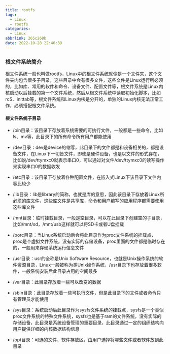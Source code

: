 ```yaml
---
title: rootfs
tags:
  - Linux
  - rootfs
categories:
  - Linux
abbrlink: 265c268b
date: 2022-10-28 22:46:39
---
```


### 根文件系统简介
根文件系统一般也叫做rootfs，Linux中的根文件系统就像是一个文件夹，这个文件夹内包含很多子目录，这些目录中会有很多文件，这些文件是Linux运行所必须的，比如库、常用的软件和命令、设备文件、配置文件等，根文件系统是Linux内核启动以后挂载的第一个文件系统，然后从根文件系统中读取初始化脚本，比如rcS、inittab等，根文件系统和Linux内核是分开的，单独的Linux内核无法正常工作，必须搭配根文件系统。
<!-- more -->

#### 根文件系统子目录
+ /bin目录：该目录下存放着系统需要的可执行文件，一般都是一些命令，比如ls、mv等，此目录下的所有命令所有用户都能使用

+ /dev目录：dev是device的缩写，此目录下的文件都是和设备相关的，都是设备文件，在Linux下一切皆文件，即使是硬件设备，也是以文件的形式存在，比如说/dev/ttymxc0就表示串口0，可以通过对文件/dev/ttymxc0的读写操作来实现串口0的数据收发

+ /etc目录：该目录下存放着各种配置文件，在嵌入式Linux下该目录下文件内容比较少

+ /lib目录：lib是library的简称，也就是库的意思，因此该目录下存放着Linux所必须的库文件，这些库文件是共享库，命令和用户编写的应用程序都需要使用这些库文件

+ /mnt目录：临时挂载目录，一般是空目录，可以在此目录下创建空的子目录，比如/mnt/sd，/mnt/usb这样就可以将SD卡或者U盘挂载

+ /porc目录：当Linux系统启动后会将此目录作为proc文件系统的挂载点，proc是个虚拟文件系统，没有实际的存储设备，proc里面的文件都是临时存在的，一般用来存储系统运行信息文件

+ /usr目录：usr的全称是Unix Software Resource，也就是Unix操作系统的软件资源目录，Linux一般被称为类Unix操作系统，/usr目录下也存放着很多软件，一般系统安装后此目录占用的空间最多

+ /var目录：此目录存放着一些可以改变的数据

+ /sbin目录：此目录存放着一些可执行文件，但是此目录下的文件或者命令只有管理员才能使用

+ /sys目录：系统启动后此目录作为sysfs文件系统的挂载点，sysfs是一个类似proc文件系统的特殊文件系统，sysfs也是基于ram的文件系统，没有实际的存储设备，此目录是系统设备管理的重要目录，此目录通过一定的组织结构向用户提供详细的内核数据结构信息

+ /opt目录：可选的文件、软件存放区，由用户选择将哪些文件或者软件放到此目录

